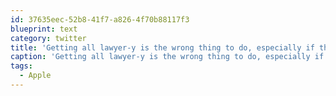 ```yaml
---
id: 37635eec-52b8-41f7-a826-4f70b88117f3
blueprint: text
category: twitter
title: 'Getting all lawyer-y is the wrong thing to do, especially if the original finder did actually call #Apple to report the found device.'
caption: 'Getting all lawyer-y is the wrong thing to do, especially if the original finder did actually call <span class="hashtag hashtag_local">#<a href="http://tweettemp.darylchymko.ca/?tag=apple">Apple</a> to report the found device.'
tags:
  - Apple
---
```

